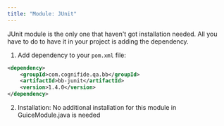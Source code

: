 ```yaml
---
title: "Module: JUnit"
---
```


JUnit module is the only one that haven't got installation needed.
All you have to do to have it in your project is adding the dependency.

1. Add dependency to your `pom.xml` file:

  ```xml
  <dependency>
      <groupId>com.cognifide.qa.bb</groupId>
      <artifactId>bb-junit</artifactId>
      <version>1.4.0</version>
  </dependency>
  ```
2. Installation: No additional installation for this module in GuiceModule.java is needed
